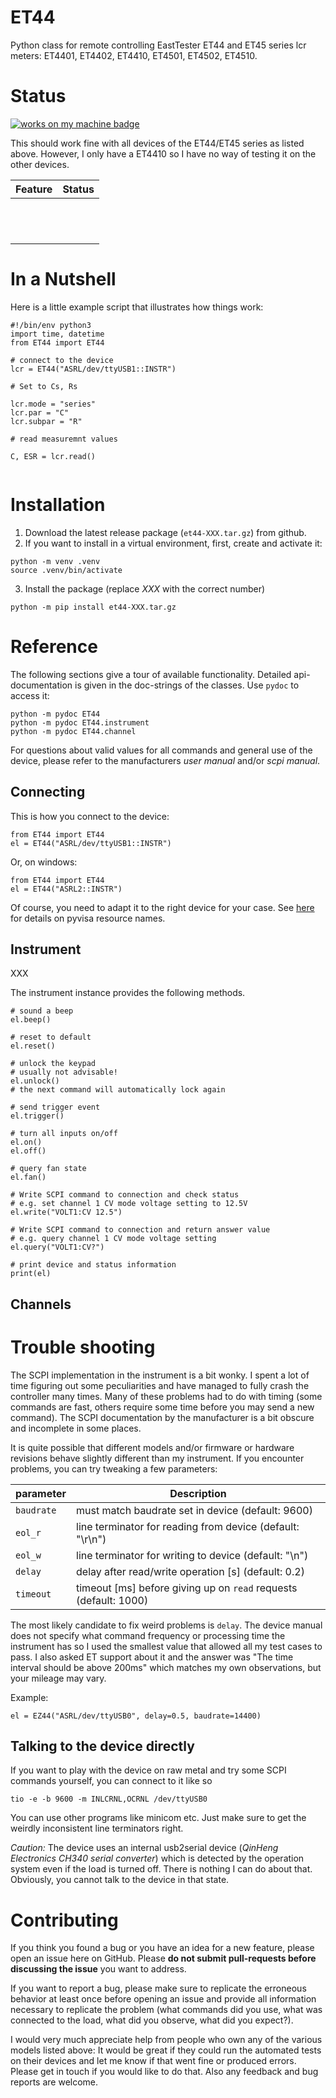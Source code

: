 # ET44

Python class for remote controlling EastTester ET44 and ET45 series lcr meters:
ET4401, ET4402, ET4410, ET4501, ET4502, ET4510.


# Status

[![works on my machine badge](https://cdn.jsdelivr.net/gh/nikku/works-on-my-machine@v0.4.0/badge.svg)](https://github.com/nikku/works-on-my-machine)

This should work fine with all devices of the ET44/ET45 series as listed above.
However, I only have a ET4410 so I have no way of testing it on the other
devices.


| Feature                    | Status |
|--------------------------- |------- |
|                            |        |
|                            |        |
|                            |        |
|                            |        |
|                            |        |
|                            |        |
|                            |        |
|                            |        |
|                            |        |
|                            |        |
|                            |        |
|                            |        |


# In a Nutshell

Here is a little example script that illustrates how things work:

```{python}
#!/bin/env python3
import time, datetime
from ET44 import ET44

# connect to the device
lcr = ET44("ASRL/dev/ttyUSB1::INSTR")

# Set to Cs, Rs

lcr.mode = "series"
lcr.par = "C"
lcr.subpar = "R"

# read measuremnt values

C, ESR = lcr.read()


```


# Installation

1. Download the latest release package (` et44-XXX.tar.gz `) from github.
2. If you want to install in a virtual environment, first, create and activate it:
```
python -m venv .venv
source .venv/bin/activate
```
3. Install the package (replace *XXX* with the correct number)
```
python -m pip install et44-XXX.tar.gz
```


# Reference

The following sections give a tour of available functionality.  Detailed
api-documentation is given in the doc-strings of the classes. Use `pydoc` to
access it:

    python -m pydoc ET44
    python -m pydoc ET44.instrument
    python -m pydoc ET44.channel

For questions about valid values for all commands and general use of the
device, please refer to the manufacturers *user manual* and/or *scpi manual*.

## Connecting
    
This is how you connect to the device:

    from ET44 import ET44
    el = ET44("ASRL/dev/ttyUSB1::INSTR")

Or, on windows:

    from ET44 import ET44
    el = ET44("ASRL2::INSTR")

Of course, you need to adapt it to the right device for your case.
See [here](https://pyvisa.readthedocs.io/en/1.8/names.html) for details on
pyvisa resource names.

## Instrument

XXX

The instrument instance provides the following methods.

    # sound a beep
    el.beep()
    
    # reset to default
    el.reset()

    # unlock the keypad
    # usually not advisable!
    el.unlock()
    # the next command will automatically lock again

    # send trigger event
    el.trigger()

    # turn all inputs on/off
    el.on()
    el.off()

    # query fan state
    el.fan()

    # Write SCPI command to connection and check status
    # e.g. set channel 1 CV mode voltage setting to 12.5V
    el.write("VOLT1:CV 12.5")
    
    # Write SCPI command to connection and return answer value
    # e.g. query channel 1 CV mode voltage setting
    el.query("VOLT1:CV?")

    # print device and status information
    print(el)


## Channels

# Trouble shooting

The SCPI implementation in the instrument is a bit wonky. I spent a lot of time
figuring out some peculiarities and have managed to fully crash the controller
many times. Many of these problems had to do with timing (some commands are
fast, others require some time before you may send a new command). The SCPI
documentation by the manufacturer is a bit obscure and incomplete in some places.

It is quite possible that different models and/or firmware or hardware
revisions behave slightly different than my instrument. If you encounter
problems, you can try tweaking a few parameters:

| parameter  | Description                                               |
|----------  |---------------------------------------------------------  |
| `baudrate` | must match baudrate set in device (default: 9600)         |
| `eol_r`    | line terminator for reading from device (default: "\r\n") |
| `eol_w`    | line terminator for writing to device (default: "\n")     |
| `delay`    | delay after read/write operation [s] (default: 0.2)       |
| `timeout`  | timeout [ms] before giving up on `read` requests (default: 1000) |

The most likely candidate to fix weird problems is `delay`. The device manual
does not specify what command frequency or processing time the instrument has
so I used the smallest value that allowed all my test cases to pass. I also
asked ET support about it and the answer was "The time interval should be above
200ms" which matches my own observations, but your mileage may vary.

Example:

    el = EZ44("ASRL/dev/ttyUSB0", delay=0.5, baudrate=14400)


## Talking to the device directly

If you want to play with the device on raw metal and try some SCPI commands
yourself, you can connect to it like so

    tio -e -b 9600 -m INLCRNL,OCRNL /dev/ttyUSB0

You can use other programs like minicom etc. Just make sure to get the weirdly
inconsistent line terminators right.

*Caution:* The device uses an internal usb2serial device (*QinHeng Electronics
CH340 serial converter*) which is detected by the operation system even if the
load is turned off. There is nothing I can do about that. Obviously, you cannot
talk to the device in that state. 


# Contributing

If you think you found a bug or you have an idea for a new feature, please open
an issue here on GitHub. Please **do not submit pull-requests before discussing
the issue** you want to address.

If you want to report a bug, please make sure to replicate the erroneous
behavior at least once before opening an issue and provide all information
necessary to replicate the problem (what commands did you use, what was
connected to the load, what did you observe, what did you expect?).

I would very much appreciate help from people who own any of the various models
listed above: It would be great if they could run the automated tests on their
devices and let me know if that went fine or produced errors. Please get in
touch if you would like to do that. Also any feedback and bug reports are
welcome.


